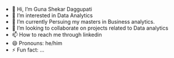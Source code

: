 - 👋 Hi, I’m Guna Shekar Daggupati
- 👀 I’m interested in Data Analytics
- 🌱 I’m currently Persuing my masters in Business analytics.
- 💞️ I’m looking to collaborate on projects related to Data analytics
- 📫 How to reach me through linkedin 
- 😄 Pronouns: he/him
- ⚡ Fun fact: ...

<!---
DaggupatiGuna/DaggupatiGuna is a ✨ special ✨ repository because its `README.md` (this file) appears on your GitHub profile.
You can click the Preview link to take a look at your changes.
--->
